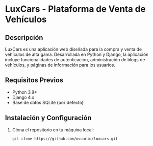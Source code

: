 # LuxCars - Plataforma de Venta de Vehículos

## Descripción

LuxCars es una aplicación web diseñada para la compra y venta de vehículos de alta gama. Desarrollada en Python y Django, la aplicación incluye funcionalidades de autenticación, administración de blogs de vehículos, y páginas de información para los usuarios. 

## Requisitos Previos

- Python 3.8+
- Django 4.x
- Base de datos SQLite (por defecto)

## Instalación y Configuración

1. Clona el repositorio en tu máquina local:
   ```bash
   git clone https://github.com/usuario/luxcars.git
